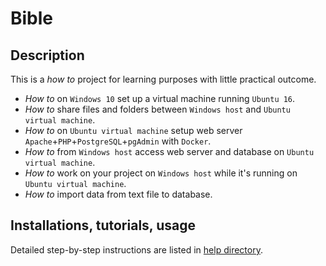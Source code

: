 # Bible

## Description

This is a _how to_ project for learning purposes with little practical outcome.
* _How to_ on `Windows 10` set up a virtual machine running `Ubuntu 16`.
* _How to_ share files and folders between `Windows host` and `Ubuntu virtual machine`.
* _How to_ on `Ubuntu virtual machine` setup web server `Apache`+`PHP`+`PostgreSQL`+`pgAdmin` with `Docker`.
* _How to_ from `Windows host` access web server and database on `Ubuntu virtual machine`.
* _How to_ work on your project on `Windows host` while it's running on `Ubuntu virtual machine`.
* _How to_ import data from text file to database.

## Installations, tutorials, usage

Detailed step-by-step instructions are listed in [help directory](help/01.Index.md).
